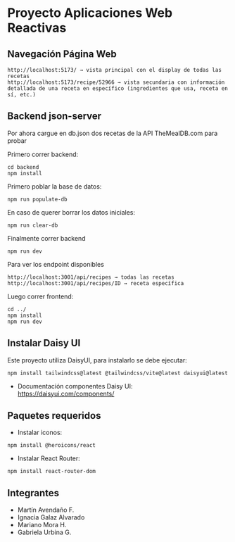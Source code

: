 # Proyecto Aplicaciones Web Reactivas
## Navegación Página Web

```
http://localhost:5173/ → vista principal con el display de todas las recetas 
http://localhost:5173/recipe/52966 → vista secundaria con información detallada de una receta en específico (ingredientes que usa, receta en sí, etc.)
```

## Backend json-server
Por ahora cargue en db.json dos recetas de la API TheMealDB.com para probar 

Primero correr backend:

```
cd backend
npm install
````

Primero poblar la base de datos:

```
npm run populate-db
```

En caso de querer borrar los datos iniciales:

```
npm run clear-db
```

Finalmente correr backend 

```
npm run dev
```

Para ver los endpoint disponibles

```
http://localhost:3001/api/recipes → todas las recetas
http://localhost:3001/api/recipes/ID → receta específica 
```

Luego correr frontend:

````
cd ../ 
npm install
npm run dev
`````


## Instalar Daisy UI

Este proyecto utiliza DaisyUI, para instalarlo se debe ejecutar:
```
npm install tailwindcss@latest @tailwindcss/vite@latest daisyui@latest
```
- Documentación componentes Daisy UI: https://daisyui.com/components/


## Paquetes requeridos

- Instalar iconos: 
```
npm install @heroicons/react
```

- Instalar React Router: 
```
npm install react-router-dom
```
## Integrantes 

- Martín Avendaño F.
- Ignacia Galaz Alvarado
- Mariano Mora H.
- Gabriela Urbina G.
